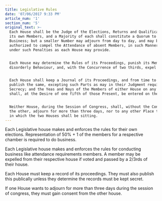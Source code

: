 ```yaml
---
title: Legislative Rules
date: '07/06/2017 9:33 PM'
article_num: '1'
section_num: '5'
original_text: >-
  Each House shall be the Judge of the Elections, Returns and Qualifications of
  its own Members, and a Majority of each shall constitute a Quorum to do
  Business; but a smaller Number may adjourn from day to day, and may be
  authorized to compel the Attendance of absent Members, in such Manner, and
  under such Penalties as each House may provide.


  Each House may determine the Rules of its Proceedings, punish its Members for
  disorderly Behaviour, and, with the Concurrence of two thirds, expel a Member.


  Each House shall keep a Journal of its Proceedings, and from time to time
  publish the same, excepting such Parts as may in their Judgment require
  Secrecy; and the Yeas and Nays of the Members of either House on any question
  shall, at the Desire of one fifth of those Present, be entered on the Journal.


  Neither House, during the Session of Congress, shall, without the Consent of
  the other, adjourn for more than three days, nor to any other Place than that
  in which the two Houses shall be sitting.
---
```

Each Legislative house makes and enforces the rules for their own elections. Representation of 50% + 1 of the members for a respective chamber is required to do business.

Each Legislative house makes and enforces the rules for conducting business like attendance requirements members. A member may be expelled from their respective house if voted and passed by a 2/3rds of their house.

Each House must keep a record of its proceedings. They must also publish this publically unless they determine the records must be kept secret.

If one House wants to adjourn for more than three days during the session of congress, they must gain consent from the other house.



